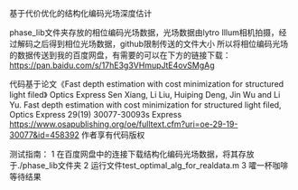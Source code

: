 基于代价优化的结构化编码光场深度估计  


phase_lib文件夹存放的相位编码光场数据，光场数据由lytro Illum相机拍摄，经过解码之后得到相位光场数据，github限制传送的文件大小
所以将相位编码光场的数据传送到我的百度网盘，有需要的可以在下方的链接下载：
https://pan.baidu.com/s/17hE3g3VHmupJtE4ovSMgAg


代码基于论文《Fast depth estimation with cost minimization for structured light filed》 Optics Express
Sen Xiang, Li Liu, Huiping Deng, Jin Wu and Li Yu. Fast depth estimation with cost minimization for structured light filed, Optics Express 29(19) 30077-30093s Express
https://www.osapublishing.org/oe/fulltext.cfm?uri=oe-29-19-30077&id=458392
作者享有代码版权



测试指南：
1 在百度网盘中的连接下载结构化编码光场数据，将其存放于./phase_lib文件夹
2 运行文件test_optimal_alg_for_realdata.m
3 嚯一杯咖啡等待结果

